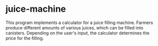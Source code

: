 # juice-machine
This program implements a calculator for a juice filling machine. Farmers produce different amounts of various juices,
which can be filled into canisters. Depending on the user's input, the calculator determines the price for the filling.
